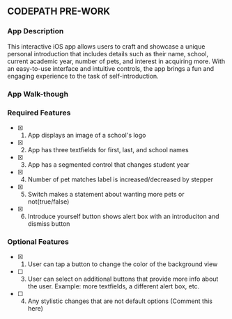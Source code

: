 ## CODEPATH PRE-WORK

### App Description

This interactive iOS app allows users to craft and showcase a unique personal introduction that includes details such as their name, school, current academic year, number of pets, and interest in acquiring more. With an easy-to-use interface and intuitive controls, the app brings a fun and engaging experience to the task of self-introduction.

### App Walk-though


<!-- <img src="https://imgur.com/hzI8edr" width=200><br> OR <img src="YOUR_GIF_PATH" width=200><br> -->


### Required Features

- [x] 1. App displays an image of a school's logo
- [x] 2. App has three textfields for first, last, and school names
- [x] 3. App has a segmented control that changes student year
- [x] 4. Number of pet matches label is increased/decreased by stepper
- [x] 5. Switch makes a statement about wanting more pets or not(true/false) 
- [x] 6. Introduce yourself button shows alert box with an introduciton and dismiss button

### Optional Features

- [x] 1. User can tap a button to change the color of the background view
- [ ] 3. User can select on additional buttons that provide more info about the user. Example: more textfields, a different alert box, etc.
- [ ] 4. Any stylistic changes that are not default options (Comment this here)
